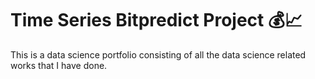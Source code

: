 # Time Series Bitpredict Project 💰📈
This is a data science portfolio consisting of all the data science related works that I have done.
